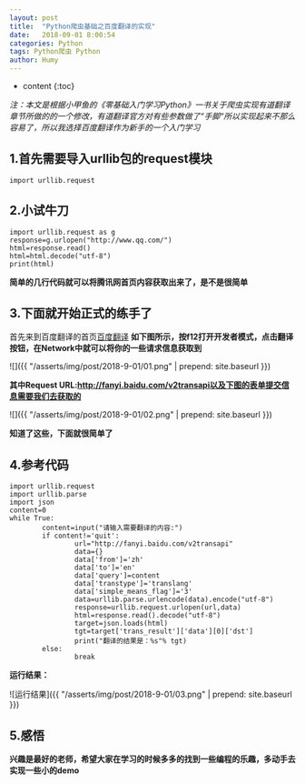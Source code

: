 ```yaml
---
layout: post
title:  "Python爬虫基础之百度翻译的实现"
date:   2018-09-01 8:00:54
categories: Python
tags: Python爬虫 Python
author: Humy
---
```

* content
{:toc}






*注：本文是根据小甲鱼的《零基础入门学习Python》一书关于爬虫实现有道翻译章节所做的的一个修改，有道翻译官方对有些参数做了“手脚“所以实现起来不那么容易了，所以我选择百度翻译作为新手的一个入门学习*

## 1.首先需要导入urllib包的request模块

`import urllib.request`

## 2.小试牛刀

```
import urllib.request as g
response=g.urlopen("http://www.qq.com/")
html=response.read()
html=html.decode("utf-8")
print(html)
```

**简单的几行代码就可以将腾讯网首页内容获取出来了，是不是很简单**

## 3.下面就开始正式的练手了

首先来到百度翻译的首页[百度翻译](http://fanyi.baidu.com/)
**如下图所示，按f12打开开发者模式，点击翻译按钮，在Network中就可以将你的一些请求信息获取到**

![]({{ "/asserts/img/post/2018-9-01/01.png" | prepend: site.baseurl }})

**其中Request URL:http://fanyi.baidu.com/v2transapi以及下图的表单提交信息需要我们去获取的**

![]({{ "/asserts/img/post/2018-9-01/02.png" | prepend: site.baseurl }})

**知道了这些，下面就很简单了**

## 4.参考代码

```
import urllib.request
import urllib.parse
import json
content=0
while True:
        content=input("请输入需要翻译的内容:")
        if content!='quit':
                url="http://fanyi.baidu.com/v2transapi"
                data={}
                data['from']='zh'
                data['to']='en'
                data['query']=content
                data['transtype']='translang'
                data['simple_means_flag']='3'
                data=urllib.parse.urlencode(data).encode("utf-8")
                response=urllib.request.urlopen(url,data)
                html=response.read().decode("utf-8")
                target=json.loads(html)
                tgt=target['trans_result']['data'][0]['dst']
                print("翻译的结果是：%s"% tgt)
        else:
                break
```

**运行结果：**

![运行结果]({{ "/asserts/img/post/2018-9-01/03.png" | prepend: site.baseurl }})

## 5.感悟
**兴趣是最好的老师，希望大家在学习的时候多多的找到一些编程的乐趣，多动手去实现一些小的demo**
